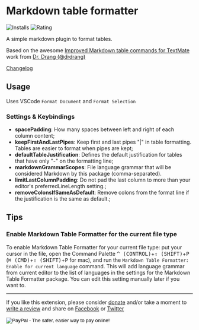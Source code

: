 # Markdown table formatter

![Installs](http://vsmarketplacebadge.apphb.com/installs-short/fcrespo82.markdown-table-formatter.svg)
![Rating](http://vsmarketplacebadge.apphb.com/rating-star/fcrespo82.markdown-table-formatter.svg)

A simple markdown plugin to format tables.

Based on the awesome [Improved Markdown table commands for TextMate](http://www.leancrew.com/all-this/2012/03/improved-markdown-table-commands-for-textmate/) work from [Dr. Drang (@drdrang)](https://twitter.com/drdrang)

[Changelog](https://github.com/fcrespo82/vscode-markdown-table-formatter/blob/master/CHANGELOG.md)


## Usage

Uses VSCode `Format Document` and `Format Selection`

### Settings & Keybindings

- **spacePadding**: How many spaces between left and right of each column content;
- **keepFirstAndLastPipes**: Keep first and last pipes "|" in table formatting. Tables are easier to format when pipes are kept;
- **defaultTableJustification**: Defines the default justification for tables that have only "-" on the formatting line;
- **markdownGrammarScopes**: File language grammar that will be considered Markdown by this package (comma-separated).
- **limitLastColumnPadding**: Do not pad the last column to more than your editor's preferredLineLength setting.;
- **removeColonsIfSameAsDefault**: Remove colons from the format line if the justification is the same as default.;

## Tips

### Enable Markdown Table Formatter for the current file type

To enable Markdown Table Formatter for your current file type: put your cursor in the file, open the Command Palette <kbd>^ (CONTROL)</kbd>+<kbd>⇧ (SHIFT)</kbd>+<kbd>P</kbd> (<kbd>⌘ (CMD)</kbd>+<kbd>⇧ (SHIFT)</kbd>+<kbd>P</kbd> for mac), and run the `Markdown Table Formatter: Enable for current language` command. This will add language grammar from current editor to the list of languages in the settings for the Markdown Table Formatter package. You can edit this setting manually later if you want to.

- - -


If you like this extension, please consider [donate](https://www.paypal.com/cgi-bin/webscr?cmd=_s-xclick&hosted_button_id=2KJXQPK7AAVU6) and/or take a moment to [write a review](https://marketplace.visualstudio.com/items?itemName=fcrespo82.markdown-table-formatter#review-details) and share on <a href="https://www.facebook.com/sharer/sharer.php?u=https%3A%2F%2Fmarketplace.visualstudio.com%2Fitems%3FitemName%3Dfcrespo82.markdown-table-formatter%23overview">Facebook</a> or <a href="https://www.twitter.com/home?status=Just%20discovered%20this%20on%20the%20%23VSMarketplace%3A%20https%3A%2F%2Fmarketplace.visualstudio.com%2Fitems%3FitemName%3Dfcrespo82.markdown-table-formatter%23overview">Twitter</a>
<form action="https://www.paypal.com/cgi-bin/webscr" method="post" target="_top">
<input type="hidden" name="cmd" value="_s-xclick">
<input type="hidden" name="hosted_button_id" value="2KJXQPK7AAVU6">
<input type="image" src="https://www.paypalobjects.com/en_US/i/btn/btn_donate_SM.gif" border="0" name="submit" alt="PayPal - The safer, easier way to pay online!">
<img alt="" border="0" src="https://www.paypalobjects.com/pt_BR/i/scr/pixel.gif" width="1" height="1">
</form>


